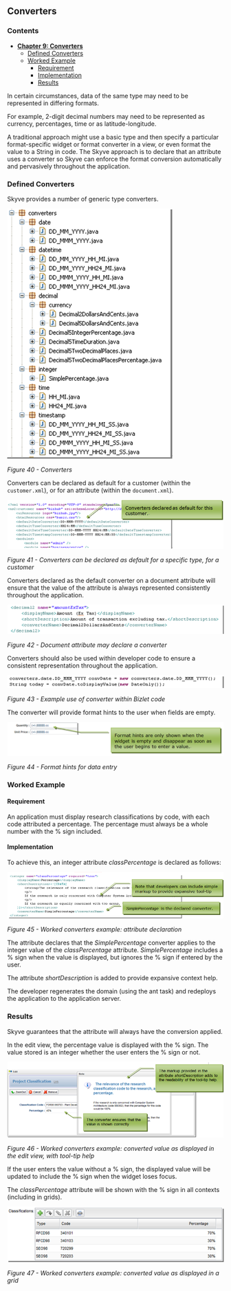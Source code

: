 ## Converters

### Contents

* **[Chapter 9: Converters](#converters)**
  * [Defined Converters](#defined-converters)
  * [Worked Example](#worked-example)
    * [Requirement](#requirement)
    * [Implementation](#implementation)
    * [Results](#results)

In certain circumstances, data of the same type may need to be
represented in differing formats.

For example, 2-digit decimal numbers may need to be represented as
currency, percentages, time or as latitude-longitude.

A traditional approach might use a basic type and then specify a
particular format-specific widget or format converter in a view, or even
format the value to a String in code. The Skyve approach is to declare
that an attribute uses a converter so Skyve can enforce the format
conversion automatically and pervasively throughout the application.

### Defined Converters

Skyve provides a number of generic type converters.

![Figure 40](media/image84.png "Figure 40 - Converters")

_Figure 40 - Converters_

Converters can be declared as default for a customer (within the
`customer.xml`), or for an attribute (within the `document.xml`).

![Figure 41](media/image85.png "Figure 41 Converters can be declared as default for a specific type, for a customer")

_Figure 41 - Converters can be declared as default for a specific type, for a customer_

Converters declared as the default converter on a document attribute
will ensure that the value of the attribute is always represented
consistently throughout the application.

![Figure 42](media/image86.png "Figure 42 Document attribute may declare a converter")

_Figure 42 - Document attribute may declare a converter_

Converters should also be used within developer code to ensure a
consistent representation throughout the application.

![Figure 43](media/image87.png "Figure 43 Example use of converter within Bizlet code")

_Figure 43 - Example use of converter within Bizlet code_

The converter will provide format hints to the user when fields are
empty.

![Figure 44](media/image88.png "Figure 44 Format hints for data entry")

_Figure 44 - Format hints for data entry_

### Worked Example

#### Requirement

An application must display research classifications by code, with each
code attributed a percentage. The percentage must always be a whole
number with the % sign included.

#### Implementation

To achieve this, an integer attribute *classPercentage* is declared as
follows:

![Figure 45](media/image89.png "Figure 45 Worked converters example: attribute declaration")

_Figure 45 - Worked converters example: attribute declaration_

The attribute declares that the *SimplePercentage* converter applies to
the integer value of the *classPercentage* attribute. *SimplePercentage*
includes a % sign when the value is displayed, but ignores the % sign if
entered by the user.

The attribute *shortDescription* is added to provide expansive context
help.

The developer regenerates the domain (using the ant task) and redeploys
the application to the application server.

### Results

Skyve guarantees that the attribute will always have the conversion
applied.

In the edit view, the percentage value is displayed with the % sign. The
value stored is an integer whether the user enters the % sign or not.

![Figure 46](media/image90.png "Figure 46 Worked converters example: converted value as displayed in the edit view, with tool-tip help")

_Figure 46 - Worked converters example: converted value as displayed in the edit view, with tool-tip help_

If the user enters the value without a % sign, the displayed value will
be updated to include the % sign when the widget loses focus.

The *classPercentage* attribute will be shown with the % sign in all
contexts (including in grids).

![Figure 47](media/image91.png "Figure 47 Worked converters example: converted value as displayed in a grid")

_Figure 47 - Worked converters example: converted value as displayed in a grid_
